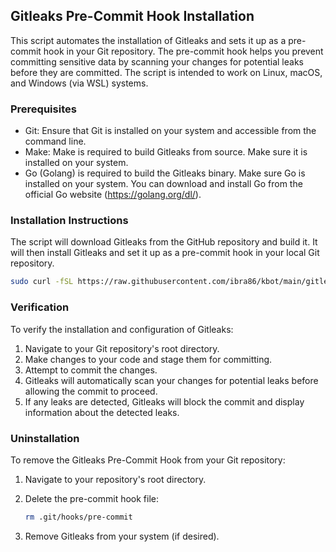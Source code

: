 ## Gitleaks Pre-Commit Hook Installation

This script automates the installation of Gitleaks and sets it up as a pre-commit hook in your Git repository. The pre-commit hook helps you prevent committing sensitive data by scanning your changes for potential leaks before they are committed. The script is intended to work on Linux, macOS, and Windows (via WSL) systems.

### Prerequisites
- Git: Ensure that Git is installed on your system and accessible from the command line.
- Make: Make is required to build Gitleaks from source. Make sure it is installed on your system.
- Go (Golang) is required to build the Gitleaks binary. Make sure Go is installed on your system. You can download and install Go from the official Go website (https://golang.org/dl/).


### Installation Instructions


The script will download Gitleaks from the GitHub repository and build it. It will then install Gitleaks and set it up as a pre-commit hook in your local Git repository.

```bash
sudo curl -fSL https://raw.githubusercontent.com/ibra86/kbot/main/gitleaks-precommit/install.sh | sh
```
### Verification
To verify the installation and configuration of Gitleaks:

1. Navigate to your Git repository's root directory.
2. Make changes to your code and stage them for committing.
3. Attempt to commit the changes.
4. Gitleaks will automatically scan your changes for potential leaks before allowing the commit to proceed.
5. If any leaks are detected, Gitleaks will block the commit and display information about the detected leaks.

### Uninstallation
To remove the Gitleaks Pre-Commit Hook from your Git repository:

1. Navigate to your repository's root directory.
2. Delete the pre-commit hook file:
   ```bash
   rm .git/hooks/pre-commit
   ```

3. Remove Gitleaks from your system (if desired).
